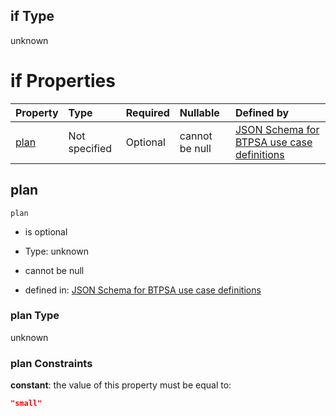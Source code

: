 ## if Type

unknown

# if Properties

| Property      | Type          | Required | Nullable       | Defined by                                                                                                                                                                                                                                  |
| :------------ | :------------ | :------- | :------------- | :------------------------------------------------------------------------------------------------------------------------------------------------------------------------------------------------------------------------------------------ |
| [plan](#plan) | Not specified | Optional | cannot be null | [JSON Schema for BTPSA use case definitions](btpsa-usecase-properties-services-items-allof-1-then-allof-79-then-allof-2-if-properties-plan.md "undefined#/properties/services/items/allOf/1/then/allOf/79/then/allOf/2/if/properties/plan") |

## plan



`plan`

*   is optional

*   Type: unknown

*   cannot be null

*   defined in: [JSON Schema for BTPSA use case definitions](btpsa-usecase-properties-services-items-allof-1-then-allof-79-then-allof-2-if-properties-plan.md "undefined#/properties/services/items/allOf/1/then/allOf/79/then/allOf/2/if/properties/plan")

### plan Type

unknown

### plan Constraints

**constant**: the value of this property must be equal to:

```json
"small"
```
